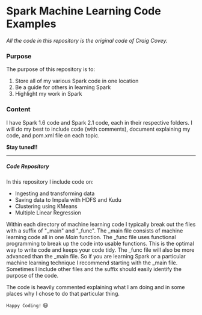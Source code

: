 # Spark Machine Learning Code Examples

*All the code in this repository is the original code of Craig Covey.*

### Purpose

The purpose of this repository is to:

1. Store all of my various Spark code in one location
2. Be a guide for others in learning Spark
3. Highlight my work in Spark

### Content

I have Spark 1.6 code and Spark 2.1 code, each in their respective folders. I will do my best to include code (with comments), document explaining my code, and pom.xml file on each topic.

**Stay tuned!!**

***

##### Code Repository

In this repository I include code on: 

* Ingesting and transforming data
* Saving data to Impala with HDFS and Kudu
* Clustering using KMeans
* Multiple Linear Regression

Within each directory of machine learning code I typically break out the files with a suffix of "_main" and "_func". The _main file consists of machine learning code all in one *Main* function. The _func file uses functional programming
to break up the code into usable functions. This is the optimal way to write code and keeps your code tidy. The _func file will also be more advanced than the _main file. So if you are learning Spark or a particular machine learning technique I recommend starting with the _main file. Sometimes I include other files and the suffix should easily identify the purpose of the code.

The code is heavily commented explaining what I am doing and in some places why I chose to do that particular thing.

`Happy Coding!`  :smiley: